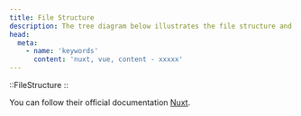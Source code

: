 ```yaml
---
title: File Structure
description: The tree diagram below illustrates the file structure and contents of the package.
head:
  meta:
    - name: 'keywords'
      content: 'nuxt, vue, content - xxxxx'
---
```


<!-- ~/components/content/FileStructure.vue -->

::FileStructure
::

You can follow their official documentation <a href="https://nuxt.com/docs/guide/directory-structure" target="_blank">Nuxt</a>.
